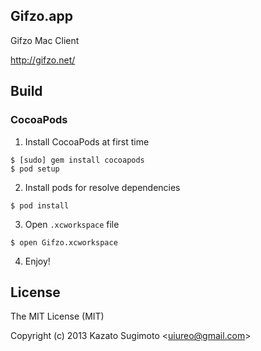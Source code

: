 ## Gifzo.app
Gifzo Mac Client

http://gifzo.net/

## Build

### CocoaPods

1. Install CocoaPods at first time

```
$ [sudo] gem install cocoapods
$ pod setup
```

2. Install pods for resolve dependencies

```
$ pod install
```

3. Open `.xcworkspace` file

```
$ open Gifzo.xcworkspace
```

4. Enjoy!

## License
The MIT License (MIT)

Copyright (c) 2013 Kazato Sugimoto \<uiureo@gmail.com\>
